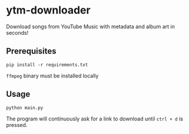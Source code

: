 # ytm-downloader

Download songs from YouTube Music with metadata and album art in seconds!

## Prerequisites
``
pip install -r requirements.txt
``

`ffmpeg` binary must be installed locally

## Usage
``
python main.py
``

The program will continuously ask for a link to download until `ctrl + d` is pressed.
